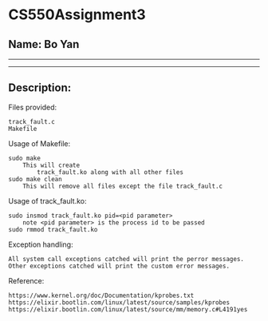 # CS550Assignment3
## Name: Bo Yan

-----------------------------------------------------------------------
-----------------------------------------------------------------------

## Description:
Files provided:

    track_fault.c
    Makefile
    
Usage of Makefile:

    sudo make
        This will create
            track_fault.ko along with all other files
    sudo make clean
        This will remove all files except the file track_fault.c
        
Usage of track_fault.ko:
    
    sudo insmod track_fault.ko pid=<pid parameter>
        note <pid parameter> is the process id to be passed
    sudo rmmod track_fault.ko
    
Exception handling:

    All system call exceptions catched will print the perror messages.
    Other exceptions catched will print the custom error messages.
        
Reference:

    https://www.kernel.org/doc/Documentation/kprobes.txt
    https://elixir.bootlin.com/linux/latest/source/samples/kprobes
    https://elixir.bootlin.com/linux/latest/source/mm/memory.c#L4191yes
    
